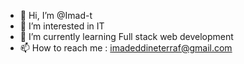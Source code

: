- 👋 Hi, I’m @Imad-t
- 👀 I’m interested in IT
- 🌱 I’m currently learning Full stack web development 
- 📫 How to reach me : imadeddineterraf@gmail.com

<!---
Imad-t/Imad-t is a ✨ special ✨ repository because its `README.md` (this file) appears on your GitHub profile.
You can click the Preview link to take a look at your changes.
--->
